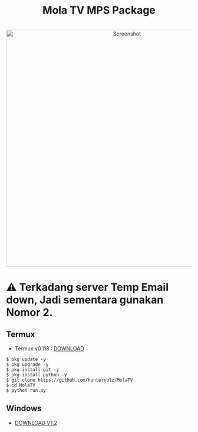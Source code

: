 <H1 align="center">
Mola TV MPS Package
</H1>

<p align="center">
  <br>
  <img src="https://user-images.githubusercontent.com/34278783/237008678-c97d8050-e17f-4834-a0a8-b5fc7bc2c611.png" width="640" title="Screenshot" alt="Screenshot">
</p>

# ⚠️ Terkadang server Temp Email down, Jadi sementara gunakan Nomor 2.

## Termux

* Termux v0.118 : <a href="https://f-droid.org/repo/com.termux_118.apk">DOWNLOAD</a>

```terminal
$ pkg update -y
$ pkg upgrade -y
$ pkg install git -y
$ pkg install python -y
$ git clone https://github.com/hunternblz/MolaTV
$ cd MolaTV
$ python run.py
```

## Windows
* <a href="https://github.com/hunternblz/MolaTV/releases/download/V1.2/Mola.TV.MPS.Package.exe">DOWNLOAD V1.2</a>
